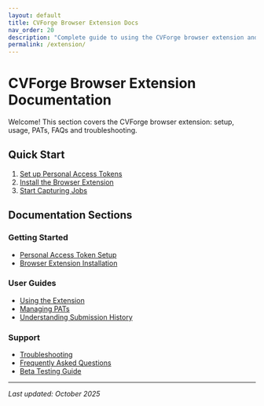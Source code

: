 ```yaml
---
layout: default
title: CVForge Browser Extension Docs
nav_order: 20
description: "Complete guide to using the CVForge browser extension and Personal Access Tokens"
permalink: /extension/
---
```


# CVForge Browser Extension Documentation

Welcome! This section covers the CVForge browser extension: setup, usage, PATs, FAQs and troubleshooting.

## Quick Start

1. [Set up Personal Access Tokens](getting-started/pat-setup.md)
2. [Install the Browser Extension](getting-started/extension-setup.md)
3. [Start Capturing Jobs](user-guides/using-the-extension.md)

## Documentation Sections

### Getting Started
- [Personal Access Token Setup](getting-started/pat-setup.md)
- [Browser Extension Installation](getting-started/extension-setup.md)

### User Guides
- [Using the Extension](user-guides/using-the-extension.md)
- [Managing PATs](user-guides/managing-pats.md)
- [Understanding Submission History](user-guides/submission-history.md)

### Support
- [Troubleshooting](troubleshooting.md)
- [Frequently Asked Questions](faq.md)
- [Beta Testing Guide](beta-testing.md)

---
*Last updated: October 2025*

